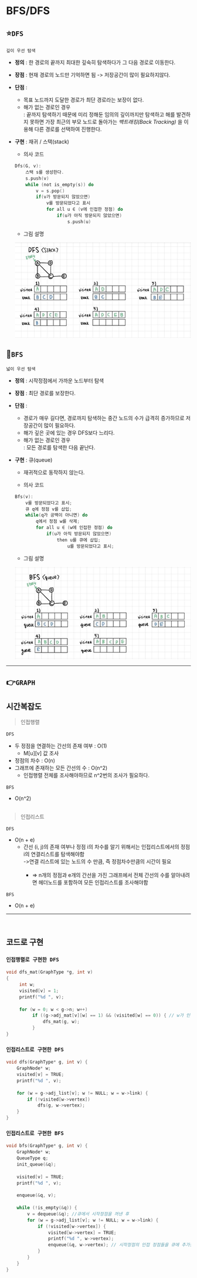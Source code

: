# BFS/DFS

## ⭐`DFS`
`깊이 우선 탐색 `
- **정의** : 한 경로의 끝까지 최대한 깊숙히 탐색하다가 그 다음 경로로 이동한다. 
	
- **장점** : 현재 경로의 노드만 기억하면 됨 -> 저장공간이 많이 필요하지않다.
- **단점** : 
	- 목표 노드까지 도달한 경로가 최단 경로라는 보장이 없다.
	- 해가 없는 경로인 경우 </br>:  끝까지 탐색하기 때문에 미리 정해둔 임의의 깊이까지만 탐색하고 해를 발견하지 못하면 가장 최근의 부모 노드로 돌아가는  _백트래킹(Back Tracking)_ 을 이용해 다른 경로를 선택하여 진행한다.
- **구현** : 재귀 / 스택(stack)
	- 의사 코드
	```C
	Dfs(G, v):
		스택 s를 생성한다.
		s.push(v)
		while (not is_empty(s)) do
			v = s.pop()
			if(v가 방문되지 않았으면)
				v를 방문되었다고 표시
				for all u ∈ (v에 인접한 정점) do
					if(u가 아직 방문되지 않았으면)
						s.push(u)
	```

	- 그림 설명

	![DFS](./Images/DFS(stack).jpg)

## 🌙`BFS`
`넓이 우선 탐색`
- **정의** : 시작정점에서 가까운 노드부터 탐색
- **장점** : 최단 경로를 보장한다.
- **단점** : 
	- 경로가 매우 길다면, 경로까지 탐색하는 중간 노드의 수가 급격히 증가하므로 저장공간이 많이 필요하다.
	- 해가 깊은 곳에 있는 경우 DFS보다 느리다.
	- 해가 없는 경로인 경우 </br>: 모든 경로를 탐색한 다음 끝난다.
- **구현** : 큐(queue)
	- 재귀적으로 동작하지 않는다.

	- 의사 코드
	```C
	Bfs(v):
		v를 방문되었다고 표시;
		큐 q에 정점 v를 삽입;
		while(q가 공백이 아니면) do
			q에서 정점 w를 삭제;
			for all u ∈ (w에 인접한 정점) do
				if(u가 아직 방문되지 않았으면)
					then u를 큐에 삽입;
						u를 방문되었다고 표시;
	```

	- 그림 설명

	![BFS](./Images/BFS(queue).jpg)

___
## 👉`GRAPH`
## 시간복잡도
>인접행렬 </br>

`DFS`
- 두 정점을 연결하는 간선의 존재 여부 : O(1)
     - M[u][v] 값 조사
- 정점의 차수 : O(n)
- 그래프에 존재하는 모든 간선의 수 : O(n^2)
    - 인접행렬 전체를 조사해야하므로 n^2번의 조사가 필요하다.

`BFS`
- O(n^2)
</br></br>


>인접리스트 </br>

`DFS`
- O(n + e)
    - 간선 (i, j)의 존재 여부나 정점 i의 차수를 알기 위해서는 인접리스트에서의 정점 i의 연결리스트를 탐색해야함
        </br>
        ->연결 리스트에 있는 노드의 수 만큼, 즉 정점차수만큼의 시간이 필요
        </br></br>
        - => n개의 정점과 e개의 간선을 가진 그래프에서 전체 간선의 수를 알아내려면 헤더노드를 포함하여 모든 인접리스트를 조사해야함

`BFS`
- O(n + e)

___
</br>


## 코드로 구현
### `인접행렬로 구현한 DFS`
```C
void dfs_mat(GraphType *g, int v) 
{
     int w;
     visited[v] = 1;
     printf("%d ", v);

     for (w = 0; w < g->n; w++)
          if ((g->adj_mat[v][w] == 1) && (visited[w] == 0)) { // w가 인접한 정점이고 w가 아직 방문되지 않았으면
              dfs_mat(g, w);	   
          }
}
```

### `인접리스트로 구현한 DFS`
```C
void dfs(GraphType* g, int v) {
	GraphNode* w;
	visited[v] = TRUE;
	printf("%d ", v);

	for (w = g->adj_list[v]; w != NULL; w = w->link) {
		if (!visited[w->vertex])		
			dfs(g, w->vertex);
	}
}
```

### `인접리스트로 구현한 BFS`
```C
void bfs(GraphType* g, int v) {
	GraphNode* w;
	QueueType q;
	init_queue(&q);

	visited[v] = TRUE;
	printf("%d ", v);

	enqueue(&q, v);

	while (!is_empty(&q)) {
		v = dequeue(&q); //큐에서 시작정점을 꺼낸 후 
		for (w = g->adj_list[v]; w != NULL; w = w->link) {
			if (!visited[w->vertex]) {
				visited[w->vertex] = TRUE;
				printf("%d ", w->vertex); 
				enqueue(&q, w->vertex); // 시작정점의 인접 정점들을 큐에 추가한다.
			}
		}
	}
}
```
